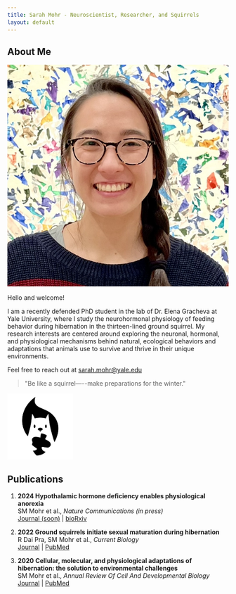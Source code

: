 ```yaml
---
title: Sarah Mohr - Neuroscientist, Researcher, and Squirrels
layout: default
---
```


## About Me

<img class="profile-picture" src="headshot.jpeg">

Hello and welcome!  

I am a recently defended PhD student in the lab of Dr. Elena Gracheva at Yale University, where I study the neurohormonal physiology of feeding behavior during hibernation in the thirteen-lined ground squirrel. My research interests are centered around exploring the neuronal, hormonal, and physiological mechanisms behind natural, ecological behaviors and adaptations that animals use to survive and thrive in their unique environments.  

Feel free to reach out at [sarah.mohr@yale.edu](mailto:sarah.mohr@yale.edu)

<!-- ---

## Research Interest

I am deeply fascinated by the study of squirrel hibernation, an interest driven by its implications for understanding mammalian hibernation and metabolic adaptations. My enthusiasm extends to examining the biological and environmental factors that influence hibernation cycles and survival strategies in the thirteen-lined ground squirrel. 

This research not only sheds light on the resilience and evolutionary adaptations of squirrels but also provides broader insights into ecological balance and potential applications in human medical science. -->

> "Be like a squirrel—--make preparations for the winter."

<img src="/squirrel.png" alt="squirrel" style="width: 150px; height: 150px">

## Publications

1. **2024 Hypothalamic hormone deficiency enables physiological anorexia**  
	SM Mohr et al., *Nature Communications (in press)*  
	[Journal (soon)](#) \| [bioRxiv](https://www.biorxiv.org/content/10.1101/2023.03.15.532843v2)

1.  **2022 Ground squirrels initiate sexual maturation during hibernation**  
	R Dai Pra, SM Mohr et al., *Current Biology*  
	[Journal](https://www.cell.com/current-biology/fulltext/S0960-9822(22)00254-8) \| [PubMed](https://pubmed.ncbi.nlm.nih.gov/35245461)

1.  **2020 Cellular, molecular, and physiological adaptations of hibernation: the solution to environmental challenges**  
	SM Mohr et al., *Annual Review Of Cell And Developmental Biology*  
	[Journal](https://www.annualreviews.org/content/journals/10.1146/annurev-cellbio-012820-095945) \| [PubMed](https://pubmed.ncbi.nlm.nih.gov/32897760/)